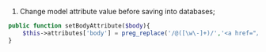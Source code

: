 1. Change model attribute value before saving into databases;
```php
public function setBodyAttribute($body){
    $this->attributes['body'] = preg_replace('/@([\w\-]+)/','<a href="/profiles/$1">$0</a>',$body);
}
```